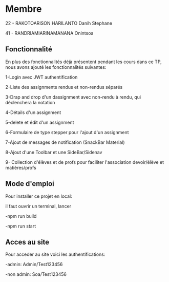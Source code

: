 # Membre

22 - RAKOTOARISON HARILANTO Danih Stephane

41 - RANDRIAMIARINAMANANA Onintsoa

## Fonctionnalité

En plus des fonctionnalités déjà présentent pendant les cours dans ce TP, nous avons ajouté les fonctionnalités suivantes:

1-Login avec JWT authentification

2-Liste des assignments rendus et non-rendus séparés

3-Drap and drop d'un dassignment avec non-rendu à rendu, qui déclenchera la notation

4-Détails d'un assignment

5-delete et édit d'un assignment

6-Formulaire de type stepper pour l'ajout d'un assignment

7-Ajout de messages de notification (SnackBar Material) 

8-Ajout d'une Toolbar et une SideBar/Sidenav

9- Collection d'élèves et de profs pour faciliter l'association devoir/élève et matières/profs

## Mode d'emploi

Pour installer ce projet en local:

il faut ouvrir un terminal, lancer

 -npm run build 

 -npm run start

## Acces au site 

Pour acceder au site voici les authentifications:

-admin: Admin/Test123456

-non admin: Soa/Test123456

